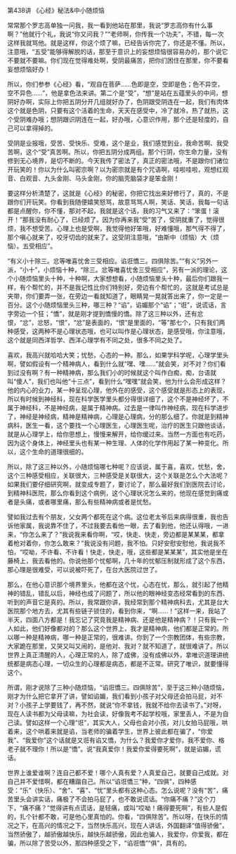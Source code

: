 第438讲 《心经》秘法&中小随烦恼

常常那个罗志高单独一问我，我一看到他站在那里，我说“罗志高你有什么事啊？”他就行个礼，我说“你又问我？”“老师啊，你传我一个功夫”，不错，每一次这样我就骂他。就是这样，你这个烦了嘛，已经告诉你完了，你还是不懂。所以，注意哦，“五受”能够得解脱的话，那至于意识上的妄想烦恼很容易办的，那个说它不要就不要嘛。你们现在觉得难处啊，受阴最痛苦，把你们困住在那里，你不要看妄想烦恼好办！

所以，你们参参《心经》看，“观自在菩萨……色即是空，空即是色；色不异空，空不异色……”，他是拿色法来讲。第二个是“受”，“想”是站在五蕴里头的中间，想阴好办啊，实际上你把五阴分开几组就好办了，色阴跟受阴连在一起，我们有肉体这个就是色阴，只要有这个活着的生命，天天在感受中，冷了就冷，热了就热，这个受阴难办哦；想阴跟识阴连在一起，好办哦，心意识作用，那个还是轻度的，自己可以拿得掉的。

受阴是业报哦，受苦、受快乐、受难，这个是业，我们感觉到业，我命苦啊、我受苦啊，这个“受”真苦啊。所以，你把五阴分成两组。那个行阴，你生命力量，没有修到无心境界，是切不断的。今天我传了密法了，真正的密法哦，不是跟你们诸位开玩笑的！你以为什么叫密宗啊？以为密宗就是有个咒语啊，哇啦哇啦，观想红观音、白观音、九头金刚、马头金刚，你的脑壳脑袋才是笨金刚！

要这样分析清楚了，这就是《心经》的秘密，你把它找出来好修行了，真的，不是跟你们开玩笑。你看到我随便嬉笑怒骂，故意骂骂人啊，笑话、笑话，我每一句话都是点醒你，你不懂，那对不起，我就是这个话，我的习气又来了：“笨蛋！滚开！”那我没有耐心了，已经烦了。因为你再来我“受”苦了，受阴就重了，觉得很烦，我不想受苦。心理上也是受啊，我觉得他好笨哦，好难懂哦，那气得不得了，那个嗔心就来了，咬牙切齿的就来了。这受阴注意哦，“由斯中（烦恼）大（烦恼）。五受相应”。

“有义小十除三。忿等唯喜忧舍三受相应。谄诳憍三。四俱除苦。”“有义”另外一派，“小十”，小烦恼十种，“除三。忿等唯喜忧舍三受相应”，另有一派的理论，这个小随烦恼里头十种，十种啊，大家想想看，小随烦恼里头十种，最后你们跟我一样，有个帮忙的，并不是我记性比你们特别好，旁边有个帮忙的，这就是考试总是夹带，你们要弄一张，在旁边一看就知道了，眼睛晃一晃就答出来了，你一定是一百分。这个小随烦恼里头三种，哪三种？“谄”，谄媚那个“谄”；“诳”，说谎话，言字旁边一个狂；“憍”，就是刚才提到憍慢的憍。除了这三种以外，还有忿恨，“忿”，忿怒，“恨”，“忿”是表面的，“恨”是里面的，“等”那七个，只有我们两种感受，这两种不是心理状态哦，也可以叫作是心理状态，是感受哦，你注意哦，这个就是同西洋哲学、西洋心理学有不同之处，很多不同之处了。

喜欢，我高兴就哈哈大笑；忧愁，心态的一种。那么，如果学科学呢，心理学里头啊，譬如假设有一个精神病人，看到什么就“嘿、嘿……”就会笑，对不对？你们看到过没有啊？有一种精神病，那么我们小的时候就这个叫作白痴，痴，台语就叫“傻人”，我们也叫他“十三点”，看到什么“嘿嘿”就会笑，他为什么会形成这样？他的内心的业力，某一种呈现心理，他外在的感受，这个感受就是形态上的表现，所以有时候到神经科，现在科学医学里头都分得很详细了，这个不是神经坏了，不属于神经科，不是神经病，是属于精神病。过去是一律叫作神经病，现在科学进步了，神经是神经病，精神是精神病，心理是心理病，分的那么细了。你就是到精神病科，医生一看，这个要找一个心理医生，心理医生呢，治疗的医生只跟他谈话，就是从心理学上，给你思想上，慢慢来解开，给你缓过来。当然一方面也有吃药，因为这个身体上，神经里头也有某一种生理、人体的化学作用起了某一种变化。所以，这个生命的道理很细的。

所以，除了这三种以外，小随烦恼哪七种呢？应该说，属于喜，喜欢，忧愁，舍，这个三种感受相应，关联很大，三种感受是关联很大，这个关联是怎么个大法呢？如果我们要仔细研究啊，就变成专题了，要讨论了，那么最好我们到医院去讨论，到精神科医院，那么你看到这个病例，这个心理状况怎么来的，他现在感觉到痛或者是头痛，或者哪里痛，那么有些精神病或者是忧愁。

譬如我过去有个朋友，父女两个都死在这个病。这位老太爷后来病得很重，我也告诉他家属，我说靠不住了，不过我要去看他一眼，去了看到他，他还认得哦，一进来，“你怎么来了？”我说我来看你啊，“哎，快走、快走，旁边都是某某某，都拿着枪对着你，你怎么敢来？”我说没有问题，我不怕。只好安慰安慰他，我说我不怕，“哎呦，不许看、不许看！快走，快走，哦，这些都是某某某”，其实他是坐在藤椅上，我去看他的。你说他那个忧郁啊，几十年的忧郁压制就形成了这个东西，那心理是很难受，可以说被吓死了，在台大医院过世了。

那么，在他心意识那个境界里头，他都在这个忧，心态在忧，那么，就引起了他精神的错乱，错乱以后，神经也成了问题了，所以他的眼神经变态经常看到的东西、听到的声音它是真的。所以，我常跟你讲，我经常到那个精神病科去，尤其是台大医院那个地方去，尤其有些链子锁住的，看到你来，“啊……！”这样一来，我站了半天，四面八方都是！我忘记了究竟我是精神病、还是他是精神病？！只有我一个人如此，他们好像都对的？那么这个世界上，我才是精神病，他们都是正常的。所以哪一种是精神病，哪一种是正常的，很难讲。你到了一个宗教团体，有些宗教，大家跪在那里，又哭又叫又闹的，是他对、我对？就不知道了，就很难讲了。所以世界上真正清醒的人，心理正常的人，除了成佛，没有成佛以外，拿唯识道理讲统统都是病态心理，一切众生的心理都是病态，都是不正常。研究了唯识，就要懂得这个。

所谓，刚才说除了三种小随烦恼，“谄诳憍三。四俱除苦”，至于这三种小随烦恼，刚才为什么把它拿开了讲，譬如谄媚，我们看到小孩子对父母还会拍马屁，对不对？小孩子上学要钱了，再不然，就说“你不拿钱，我就不给你去读书了。”对呀，现在人读书都为父母读嘛，为社会读，好像我考不起学校哦，家里丢人，不是为自己读。譬如这样一个心理“诳”，其实大人，父母也会对小孩，对儿女拍马屁哦，哄着来，这个哄着来就是谄，当老师的骗着学生，世界上彼此都在骗了，“你爱我”、“我爱你”这个话就是又诳有谄又憍，为什么？我爱你才爱你，我不爱你、格老子就不理你！所以是“憍”。说“我真爱你！我爱你爱得要死啊”，就是谄媚，谎话。

世界上谁爱谁啊？连自己都不爱！哪个人真有爱？人真爱自己，就要自己成就。对自己并不爱惜啊，都在糟蹋自己。所以“谄诳憍三”种，“四俱”，四种感受：“乐”（快乐）、“舍”、“喜”、“忧”里头都有这种心态。怎么说呢？没有“苦”，痛苦里头会讲实话，痛极了不会拍马屁了，也不敢说谎话。“你痛不痛？”这个刀下，“痛不痛？”觉得讲有点谎话，是轻痛，或叫“哎呦！痛得要死啊”，有些人是假的，扎个针都不敢，可是他心里真怕的。你看，“四俱除苦”。所以呀，在快乐的情况之下，在高兴的情况之下，当然快乐高兴，现在人讲话，外国翻译“值得骄傲”，当然骄傲了，越骄傲越快乐，越快乐越骄傲，因此也骗人，我爱你，你爱我，都在骗，所以除了苦受以外，那四种感受之下，“谄诳憍”“俱”，具有的。


